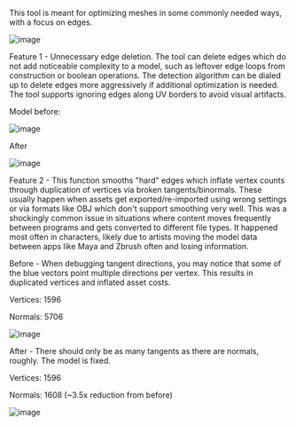 This tool is meant for optimizing meshes in some commonly needed ways, with a focus on edges.  


![image](https://github.com/RawMeat3000/edge_optimizer/assets/5659157/2d19e334-c832-4f13-8d18-5c51e704a668)

Feature 1 - Unnecessary edge deletion. The tool can delete edges which do not add noticeable complexity to a model, such as leftover edge loops from construction or boolean operations. The detection algorithm can be dialed up to delete edges more aggressively if additional optimization is needed. The tool supports ignoring edges along UV borders to avoid visual artifacts. 
   
Model before:

![image](https://github.com/RawMeat3000/edge_optimizer/assets/5659157/4026a5bc-16b5-43d3-b2bd-cda8fe29d594)

After

![image](https://github.com/RawMeat3000/edge_optimizer/assets/5659157/f616f859-031a-4d64-92c1-ca1b94dcdf82)


Feature 2 - This function smooths "hard" edges which inflate vertex counts through duplication of vertices via broken tangents/binormals. These usually happen when assets get exported/re-imported using wrong settings or via formats like OBJ which don't support smoothing very well. This was a shockingly common issue in situations where content moves frequently between programs and gets converted to different file types. It happened most often in characters, likely due to artists moving the model data between apps like Maya and Zbrush often and losing information. 

Before - When debugging tangent directions, you may notice that some of the blue vectors point multiple directions per vertex. This results in duplicated vertices and inflated asset costs. 

Vertices: 1596

Normals: 5706

![image](https://github.com/RawMeat3000/edge_optimizer/assets/5659157/b28648d4-8bd6-4eb9-a7d9-b4fc95e37d63)


After - There should only be as many tangents as there are normals, roughly. The model is fixed. 

Vertices: 1596

Normals: 1608 (~3.5x reduction from before)

![image](https://github.com/RawMeat3000/edge_optimizer/assets/5659157/a0837c22-d107-45b5-a7e1-346353b8e0fa)
